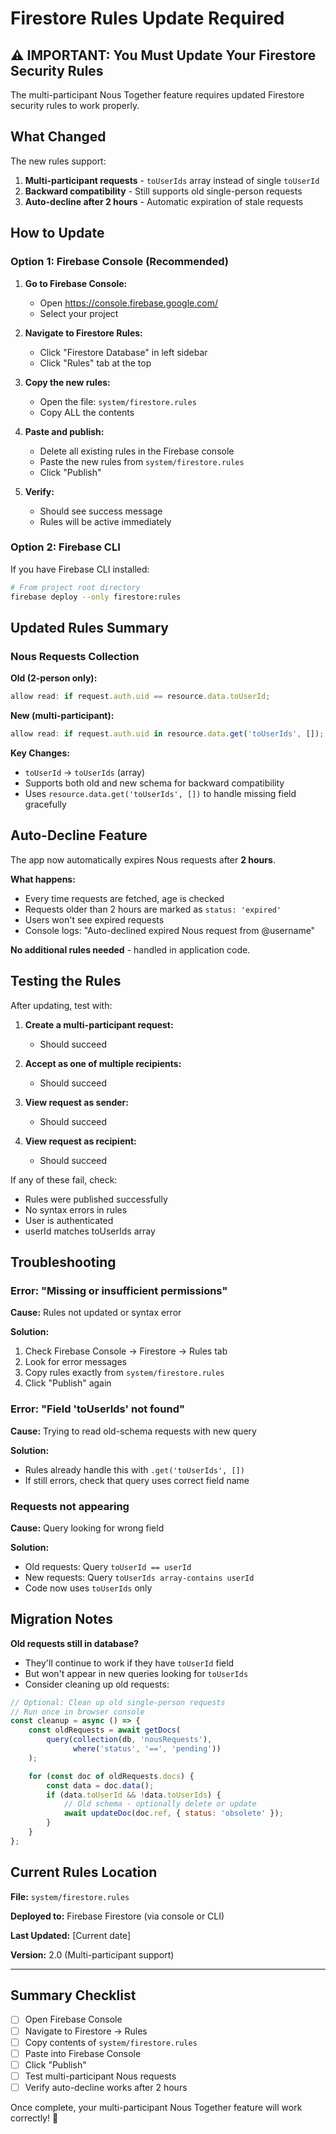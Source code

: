 # Firestore Rules Update Required

## ⚠️ IMPORTANT: You Must Update Your Firestore Security Rules

The multi-participant Nous Together feature requires updated Firestore security rules to work properly.

## What Changed

The new rules support:
1. **Multi-participant requests** - `toUserIds` array instead of single `toUserId`
2. **Backward compatibility** - Still supports old single-person requests
3. **Auto-decline after 2 hours** - Automatic expiration of stale requests

## How to Update

### Option 1: Firebase Console (Recommended)

1. **Go to Firebase Console:**
   - Open https://console.firebase.google.com/
   - Select your project

2. **Navigate to Firestore Rules:**
   - Click "Firestore Database" in left sidebar
   - Click "Rules" tab at the top

3. **Copy the new rules:**
   - Open the file: `system/firestore.rules`
   - Copy ALL the contents

4. **Paste and publish:**
   - Delete all existing rules in the Firebase console
   - Paste the new rules from `system/firestore.rules`
   - Click "Publish"

5. **Verify:**
   - Should see success message
   - Rules will be active immediately

### Option 2: Firebase CLI

If you have Firebase CLI installed:

```bash
# From project root directory
firebase deploy --only firestore:rules
```

## Updated Rules Summary

### Nous Requests Collection

**Old (2-person only):**
```javascript
allow read: if request.auth.uid == resource.data.toUserId;
```

**New (multi-participant):**
```javascript
allow read: if request.auth.uid in resource.data.get('toUserIds', []);
```

**Key Changes:**
- `toUserId` → `toUserIds` (array)
- Supports both old and new schema for backward compatibility
- Uses `resource.data.get('toUserIds', [])` to handle missing field gracefully

## Auto-Decline Feature

The app now automatically expires Nous requests after **2 hours**.

**What happens:**
- Every time requests are fetched, age is checked
- Requests older than 2 hours are marked as `status: 'expired'`
- Users won't see expired requests
- Console logs: "Auto-declined expired Nous request from @username"

**No additional rules needed** - handled in application code.

## Testing the Rules

After updating, test with:

1. **Create a multi-participant request:**
   - Should succeed

2. **Accept as one of multiple recipients:**
   - Should succeed

3. **View request as sender:**
   - Should succeed

4. **View request as recipient:**
   - Should succeed

If any of these fail, check:
- Rules were published successfully
- No syntax errors in rules
- User is authenticated
- userId matches toUserIds array

## Troubleshooting

### Error: "Missing or insufficient permissions"

**Cause:** Rules not updated or syntax error

**Solution:**
1. Check Firebase Console → Firestore → Rules tab
2. Look for error messages
3. Copy rules exactly from `system/firestore.rules`
4. Click "Publish" again

### Error: "Field 'toUserIds' not found"

**Cause:** Trying to read old-schema requests with new query

**Solution:**
- Rules already handle this with `.get('toUserIds', [])`
- If still errors, check that query uses correct field name

### Requests not appearing

**Cause:** Query looking for wrong field

**Solution:**
- Old requests: Query `toUserId == userId`
- New requests: Query `toUserIds array-contains userId`
- Code now uses `toUserIds` only

## Migration Notes

**Old requests still in database?**
- They'll continue to work if they have `toUserId` field
- But won't appear in new queries looking for `toUserIds`
- Consider cleaning up old requests:

```javascript
// Optional: Clean up old single-person requests
// Run once in browser console
const cleanup = async () => {
    const oldRequests = await getDocs(
        query(collection(db, 'nousRequests'),
              where('status', '==', 'pending'))
    );

    for (const doc of oldRequests.docs) {
        const data = doc.data();
        if (data.toUserId && !data.toUserIds) {
            // Old schema - optionally delete or update
            await updateDoc(doc.ref, { status: 'obsolete' });
        }
    }
};
```

## Current Rules Location

**File:** `system/firestore.rules`

**Deployed to:** Firebase Firestore (via console or CLI)

**Last Updated:** [Current date]

**Version:** 2.0 (Multi-participant support)

---

## Summary Checklist

- [ ] Open Firebase Console
- [ ] Navigate to Firestore → Rules
- [ ] Copy contents of `system/firestore.rules`
- [ ] Paste into Firebase Console
- [ ] Click "Publish"
- [ ] Test multi-participant Nous requests
- [ ] Verify auto-decline works after 2 hours

Once complete, your multi-participant Nous Together feature will work correctly! 🎉
